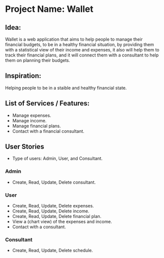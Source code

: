 # Project Name: Wallet

## Idea:
Wallet is a web application that aims to help people to manage their financial budgets, to be in a healthy financial situation, by providing them with a statistical view of their income and expenses, it also will help them to track their financial plans, and it will connect them with a consultant to help them on planning their budgets.

## Inspiration:
Helping people to be in a staible and healthy financial state.


## List of Services / Features:

- Manage expenses.
- Manage income.
- Manage financial plans.
- Contact with a financial consultant.


## User Stories
- Type of users: Admin, User, and Consultant.

### Admin

- Create, Read, Update, Delete consultant.

### User

- Create, Read, Update, Delete expenses.
- Create, Read, Update, Delete income.
- Create, Read, Update, Delete financial plan.
- View a (chart view) of the expenses and income.
- Contact with a consultant.

### Consultant

- Create, Read, Update, Delete schedule.
